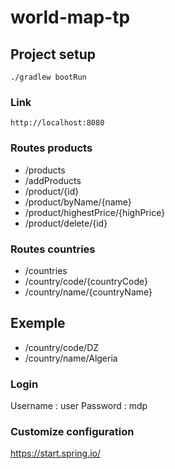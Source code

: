 # world-map-tp

## Project setup
```
./gradlew bootRun
```

### Link
```
http://localhost:8080
```

### Routes products
- /products
- /addProducts
- /product/{id}
- /product/byName/{name}
- /product/highestPrice/{highPrice}
- /product/delete/{id}

### Routes countries
- /countries
- /country/code/{countryCode}
- /country/name/{countryName}

## Exemple
- /country/code/DZ
- /country/name/Algeria


### Login
Username : user
Password : mdp

### Customize configuration
https://start.spring.io/
